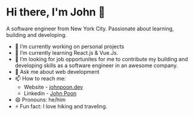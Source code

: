 # Hi there, I'm John 👋

A software engineer from New York City. Passionate about learning, building and developing.

- 🔭 I’m currently working on personal projects
- 🌱 I’m currently learning React.js & Vue.Js.
- 👯 I’m looking for job opportunites for me to contribute my building and developing skills as a software engineer in an awesome company.
- 💬 Ask me about web development
- 📫 How to reach me:
  - Website - [johnpoon.dev](https://johnpoon.dev/)
  - Linkedin - [John Poon](https://www.linkedin.com/in/john-poon/)
- 😄 Pronouns: he/him
- ⚡ Fun fact: I love hiking and traveling.
